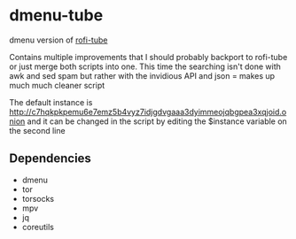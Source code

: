 # dmenu-tube
dmenu version of [rofi-tube](https://github.com/Toasterbirb/rofi-tube)

Contains multiple improvements that I should probably backport to rofi-tube or just merge both scripts into one. This time the searching isn't done with awk and sed spam but rather with the invidious API and json = makes up much much cleaner script

The default instance is http://c7hqkpkpemu6e7emz5b4vyz7idjgdvgaaa3dyimmeojqbgpea3xqjoid.onion and it can be changed in the script by editing the $instance variable on the second line

## Dependencies
- dmenu
- tor
- torsocks
- mpv
- jq
- coreutils
